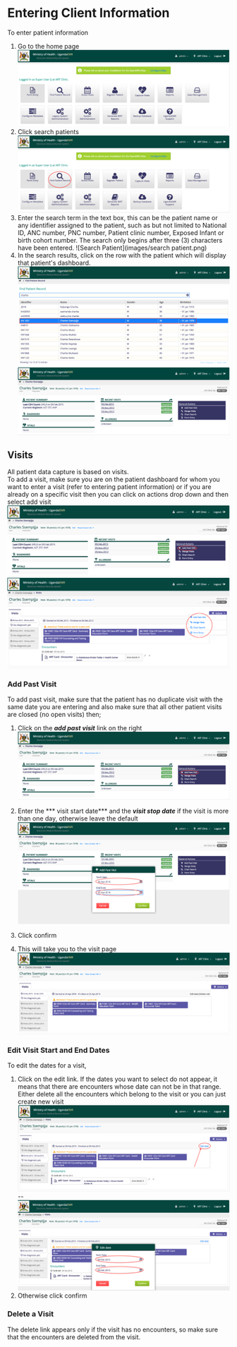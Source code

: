 # Entering Client Information
To enter patient information

1. Go to the home page 
![Home](images/home_screen.png)
2. Click search patients
![Find Patient Screen](images/home_screen_find_patient_marked.png)
3. Enter the search term in the text box, this can be the patient name or any identifier assigned to the patient, such as but not limited to National ID, ANC number, PNC number, Patient clinic number, Exposed Infant or birth cohort number. The search only begins after three (3) characters have been entered.
![Search Patient](images/search patient.png)
4. In the search results, click on the row with the patient which will display that patient's dashboard.
![Found Patient](images/found_patient.png)
![Patient Dashboard](images/patient_dashboard.png)

## Visits
All patient data capture is based on visits.  
To add a visit, make sure you are on the patient dashboard for whom you want to enter a visit (refer to entering patient information) or if you are already on a specific visit then you can click on actions drop down and then select add visit
![Add visit when in patient dashboard](images/add_past_visit.png)
![Add visit when another visit is active](images/new_visit_when_another_visit_is_active.png)

### Add Past Visit
To add past visit, make sure that the patient has no duplicate visit with the same date you are entering and also make sure that all other patient visits are closed (no open visits) then;
1. Click on the ***add past visit*** link on the right
![Add past visit](images/add_past_visit.png)

2. Enter the *** visit start date*** and the ***visit stop date*** if the visit is more than one day, otherwise leave the default
![Enter start and end dates for new patient](images/enter_start_and_end_date_for_new_past_visit.png)
3. Click confirm
4. This will take you to the visit page
![Screen after adding new visit](images/screen_after_adding_new_visit.png)

### Edit Visit Start and End Dates
To edit the dates for a visit,
1. Click on the edit link.
If the dates you want to select do not appear, it means that there are encounters whose date can not be in that range.  
Either delete all the encounters which belong to the visit or you can just create new visit
![Edit visit](images/edit_visit.png)
--
![Edit visit with new dates](images/edit_visit_new_dates.png)
2. Otherwise click confirm

### Delete a Visit
The delete link appears only if the visit has no encounters, so make sure that the encounters are deleted from the visit.
